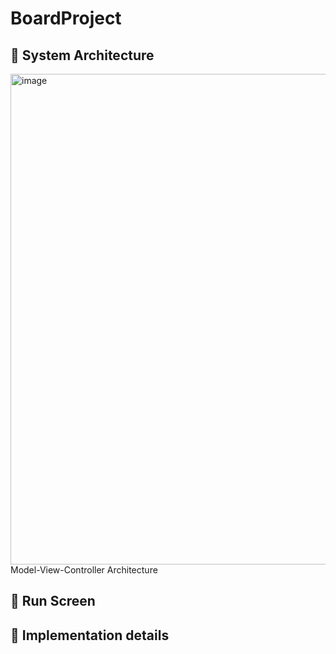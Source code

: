 # BoardProject
## 📌 System Architecture
<img width="785" alt="image" src="https://github.com/lolocheolo/BoardProject/assets/71022455/10e567b3-21a9-454d-81b7-482e12668830">
</br>Model-View-Controller Architecture

## 📌 Run Screen


## 📌 Implementation details
